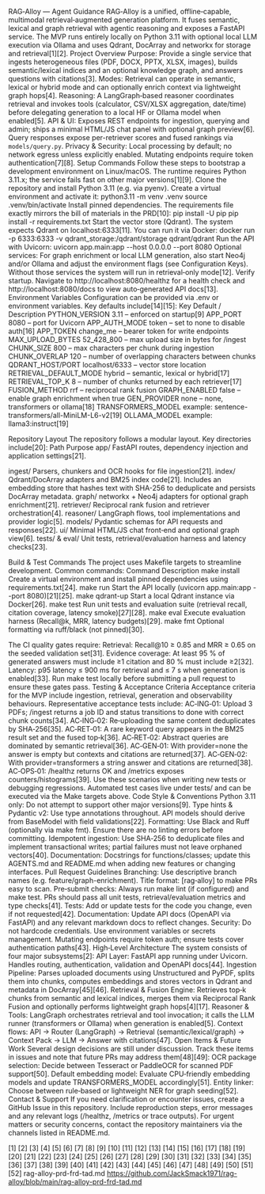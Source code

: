 <!-- This AGENTS.md file is meant for AI coding agents working on the RAG‑Alloy repository. It complements README.md by providing agent‑specific guidance about environment setup, architecture, testing, coding conventions and pull‑request expectations. Facts in this document are cited back to the authoritative product/technical requirements document (rag‑alloy‑prd‑frd‑tad.md). -->
RAG‑Alloy — Agent Guidance
RAG‑Alloy is a unified, offline‑capable, multimodal retrieval‑augmented generation platform. It fuses semantic, lexical and graph retrieval with agentic reasoning and exposes a FastAPI service. The MVP runs entirely locally on Python 3.11 with optional local LLM execution via Ollama and uses Qdrant, DocArray and networkx for storage and retrieval[1][2].
Project Overview
Purpose: Provide a single service that ingests heterogeneous files (PDF, DOCX, PPTX, XLSX, images), builds semantic/lexical indices and an optional knowledge graph, and answers questions with citations[3].
Modes: Retrieval can operate in semantic, lexical or hybrid mode and can optionally enrich context via lightweight graph hops[4].
Reasoning: A LangGraph‑based reasoner coordinates retrieval and invokes tools (calculator, CSV/XLSX aggregation, date/time) before delegating generation to a local HF or Ollama model when enabled[5].
API & UI: Exposes REST endpoints for ingestion, querying and admin; ships a minimal HTML/JS chat panel with optional graph preview[6].
Query responses expose per-retriever scores and fused rankings via ``models/query.py``.
Privacy & Security: Local processing by default; no network egress unless explicitly enabled. Mutating endpoints require token authentication[7][8].
Setup Commands
Follow these steps to bootstrap a development environment on Linux/macOS. The runtime requires Python 3.11.x; the service fails fast on other major versions[1][9].
Clone the repository and install Python 3.11 (e.g. via pyenv).
Create a virtual environment and activate it:
python3.11 -m venv .venv
source .venv/bin/activate
Install pinned dependencies. The requirements file exactly mirrors the bill of materials in the PRD[10]:
pip install -U pip
pip install -r requirements.txt
Start the vector store (Qdrant). The system expects Qdrant on localhost:6333[11]. You can run it via Docker:
docker run -p 6333:6333 -v qdrant_storage:/qdrant/storage qdrant/qdrant
Run the API with Uvicorn:
uvicorn app.main:app --host 0.0.0.0 --port 8080
Optional services: For graph enrichment or local LLM generation, also start Neo4j and/or Ollama and adjust the environment flags (see Configuration Keys). Without those services the system will run in retrieval‑only mode[12].
Verify startup. Navigate to http://localhost:8080/healthz for a health check and http://localhost:8080/docs to view auto‑generated API docs[13].
Environment Variables
Configuration can be provided via .env or environment variables. Key defaults include[14][15]:
Key
Default / Description
PYTHON_VERSION
3.11 – enforced on startup[9]
APP_PORT
8080 – port for Uvicorn
APP_AUTH_MODE
token – set to none to disable auth[16]
APP_TOKEN
change_me – bearer token for write endpoints
MAX_UPLOAD_BYTES
52_428_800 – max upload size in bytes for /ingest
CHUNK_SIZE
800 – max characters per chunk during ingestion
CHUNK_OVERLAP
120 – number of overlapping characters between chunks
QDRANT_HOST/PORT
localhost/6333 – vector store location
RETRIEVAL_DEFAULT_MODE
hybrid – semantic, lexical or hybrid[17]
RETRIEVAL_TOP_K
8 – number of chunks returned by each retriever[17]
FUSION_METHOD
rrf – reciprocal rank fusion
GRAPH_ENABLED
false – enable graph enrichment when true
GEN_PROVIDER
none – none, transformers or ollama[18]
TRANSFORMERS_MODEL
example: sentence-transformers/all-MiniLM-L6-v2[19]
OLLAMA_MODEL
example: llama3:instruct[19]

Repository Layout
The repository follows a modular layout. Key directories include[20]:
Path
Purpose
app/
FastAPI routes, dependency injection and application
settings[21].


ingest/
Parsers, chunkers and OCR hooks for file ingestion[21].
index/
Qdrant/DocArray adapters and BM25 index code[21]. Includes an embedding store
that hashes text with SHA-256 to deduplicate and persists DocArray metadata.
graph/
networkx + Neo4j adapters for optional graph enrichment[21].
retriever/
Reciprocal rank fusion and retriever orchestration[4].
reasoner/
LangGraph flows, tool implementations and provider logic[5].
models/
Pydantic schemas for API requests and responses[22].
ui/
Minimal HTML/JS chat front‑end and optional graph view[6].
tests/ & eval/
Unit tests, retrieval/evaluation harness and latency checks[23].

Build & Test Commands
The project uses Makefile targets to streamline development. Common commands:
Command
Description
make install
Create a virtual environment and install pinned dependencies using requirements.txt[24].
make run
Start the API locally (uvicorn app.main:app --port 8080)[21][25].
make qdrant-up
Start a local Qdrant instance via Docker[26].
make test
Run unit tests and evaluation suite (retrieval recall, citation coverage, latency smoke)[27][28].
make eval
Execute evaluation harness (Recall@k, MRR, latency budgets)[29].
make fmt
Optional formatting via ruff/black (not pinned)[30].

The CI quality gates require:
Retrieval: Recall@10 ≥ 0.85 and MRR ≥ 0.65 on the seeded validation set[31].
Evidence coverage: At least 95 % of generated answers must include ≥1 citation and 80 % must include ≥2[32].
Latency: p95 latency ≤ 900 ms for retrieval and ≤ 7 s when generation is enabled[33].
Run make test locally before submitting a pull request to ensure these gates pass.
Testing & Acceptance Criteria
Acceptance criteria for the MVP include ingestion, retrieval, generation and observability behaviours. Representative acceptance tests include:
AC‑ING‑01: Upload 3 PDFs; /ingest returns a job ID and status transitions to done with correct chunk counts[34].
AC‑ING‑02: Re‑uploading the same content deduplicates by SHA‑256[35].
AC‑RET‑01: A rare keyword query appears in the BM25 result set and the fused top‑k[36].
AC‑RET‑02: Abstract queries are dominated by semantic retrieval[36].
AC‑GEN‑01: With provider=none the answer is empty but contexts and citations are returned[37].
AC‑GEN‑02: With provider=transformers a string answer and citations are returned[38].
AC‑OPS‑01: /healthz returns OK and /metrics exposes counters/histograms[39].
Use these scenarios when writing new tests or debugging regressions. Automated test cases live under tests/ and can be executed via the Make targets above.
Code Style & Conventions
Python 3.11 only: Do not attempt to support other major versions[9].
Type hints & Pydantic v2: Use type annotations throughout. API models should derive from BaseModel with field validations[22].
Formatting: Use Black and Ruff (optionally via make fmt). Ensure there are no linting errors before committing.
Idempotent ingestion: Use SHA‑256 to deduplicate files and implement transactional writes; partial failures must not leave orphaned vectors[40].
Documentation: Docstrings for functions/classes; update this AGENTS.md and README.md when adding new features or changing interfaces.
Pull Request Guidelines
Branching: Use descriptive branch names (e.g. feature/graph-enrichment).
Title format: [rag‑alloy] <short summary> to make PRs easy to scan.
Pre‑submit checks: Always run make lint (if configured) and make test. PRs should pass all unit tests, retrieval/evaluation metrics and type checks[41].
Tests: Add or update tests for the code you change, even if not requested[42].
Documentation: Update API docs (OpenAPI via FastAPI) and any relevant markdown docs to reflect changes.
Security: Do not hardcode credentials. Use environment variables or secrets management. Mutating endpoints require token auth; ensure tests cover authentication paths[43].
High‑Level Architecture
The system consists of four major subsystems[2]:
API Layer: FastAPI app running under Uvicorn. Handles routing, authentication, validation and OpenAPI docs[44].
Ingestion Pipeline: Parses uploaded documents using Unstructured and PyPDF, splits them into chunks, computes embeddings and stores vectors in Qdrant and metadata in DocArray[45][46].
Retrieval & Fusion Engine: Retrieves top‑k chunks from semantic and lexical indices, merges them via Reciprocal Rank Fusion and optionally performs lightweight graph hops[4][17].
Reasoner & Tools: LangGraph orchestrates retrieval and tool invocation; it calls the LLM runner (transformers or Ollama) when generation is enabled[5].
Context flows: API → Router (LangGraph) → Retrieval (semantic/lexical/graph) → Context Pack → LLM → Answer with citations[47].
Open Items & Future Work
Several design decisions are still under discussion. Track these items in issues and note that future PRs may address them[48][49]:
OCR package selection: Decide between Tesseract or PaddleOCR for scanned PDF support[50].
Default embedding model: Evaluate CPU‑friendly embedding models and update TRANSFORMERS_MODEL accordingly[51].
Entity linker: Choose between rule‑based or lightweight NER for graph seeding[52].
Contact & Support
If you need clarification or encounter issues, create a GitHub Issue in this repository. Include reproduction steps, error messages and any relevant logs (/healthz, /metrics or trace outputs). For urgent matters or security concerns, contact the repository maintainers via the channels listed in README.md.

[1] [2] [3] [4] [5] [6] [7] [8] [9] [10] [11] [12] [13] [14] [15] [16] [17] [18] [19] [20] [21] [22] [23] [24] [25] [26] [27] [28] [29] [30] [31] [32] [33] [34] [35] [36] [37] [38] [39] [40] [41] [42] [43] [44] [45] [46] [47] [48] [49] [50] [51] [52] rag-alloy-prd-frd-tad.md
https://github.com/JackSmack1971/rag-alloy/blob/main/rag-alloy-prd-frd-tad.md
